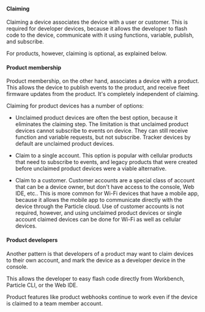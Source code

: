 #### Claiming

Claiming a device associates the device with a user or customer. This is required for developer devices, because it allows the developer to flash code to the device, communicate with it using functions, variable, publish, and subscribe.

For products, however, claiming is optional, as explained below.

#### Product membership

Product membership, on the other hand, associates a device with a product. This allows the device to publish events to the product, and receive fleet firmware updates from the product. It's completely independent of claiming.

Claiming for product devices has a number of options:

- Unclaimed product devices are often the best option, because it eliminates the claiming step. The limitation is that unclaimed product devices cannot subscribe to events on device. They can still receive function and variable requests, but not subscribe. Tracker devices by default are unclaimed product devices.

- Claim to a single account. This option is popular with cellular products that need to subscribe to events, and legacy products that were created before unclaimed product devices were a viable alternative.

- Claim to a customer. Customer accounts are a special class of account that can be a device owner, but don't have access to the console, Web IDE, etc.. This is more common for Wi-Fi devices that have a mobile app, because it allows the mobile app to communicate directly with the device through the Particle cloud. Use of customer accounts is not required, however, and using unclaimed product devices or single account claimed devices can be done for Wi-Fi as well as cellular devices.

#### Product developers

Another pattern is that developers of a product may want to claim devices to their own account, and mark the device as a developer device in the console.

This allows the developer to easy flash code directly from Workbench, Particle CLI, or the Web IDE.

Product features like product webhooks continue to work even if the device is claimed to a team member account. 